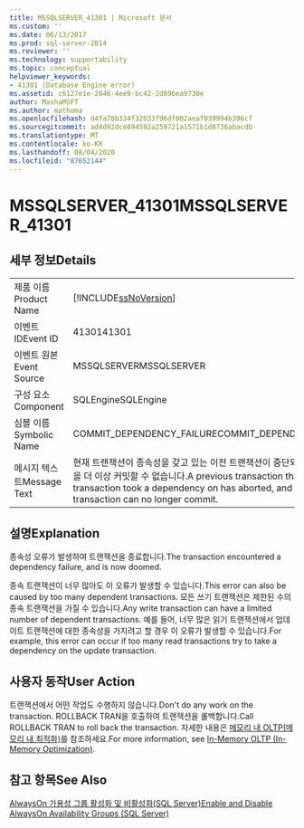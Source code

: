```yaml
---
title: MSSQLSERVER_41301 | Microsoft 문서
ms.custom: ''
ms.date: 06/13/2017
ms.prod: sql-server-2014
ms.reviewer: ''
ms.technology: supportability
ms.topic: conceptual
helpviewer_keywords:
- 41301 (Database Engine error)
ms.assetid: c6127e1e-2846-4ee9-bc42-2d896ea9730e
author: MashaMSFT
ms.author: mathoma
ms.openlocfilehash: d4fa78b334f32033f96df002aeaf039994b396cf
ms.sourcegitcommit: ad4d92dce894592a259721a1571b1d8736abacdb
ms.translationtype: MT
ms.contentlocale: ko-KR
ms.lasthandoff: 08/04/2020
ms.locfileid: "87652144"
---
```

# <a name="mssqlserver_41301"></a><span data-ttu-id="916bd-102">MSSQLSERVER_41301</span><span class="sxs-lookup"><span data-stu-id="916bd-102">MSSQLSERVER_41301</span></span>
    
## <a name="details"></a><span data-ttu-id="916bd-103">세부 정보</span><span class="sxs-lookup"><span data-stu-id="916bd-103">Details</span></span>  
  
|||  
|-|-|  
|<span data-ttu-id="916bd-104">제품 이름</span><span class="sxs-lookup"><span data-stu-id="916bd-104">Product Name</span></span>|[!INCLUDE[ssNoVersion](../../includes/ssnoversion-md.md)]|  
|<span data-ttu-id="916bd-105">이벤트 ID</span><span class="sxs-lookup"><span data-stu-id="916bd-105">Event ID</span></span>|<span data-ttu-id="916bd-106">41301</span><span class="sxs-lookup"><span data-stu-id="916bd-106">41301</span></span>|  
|<span data-ttu-id="916bd-107">이벤트 원본</span><span class="sxs-lookup"><span data-stu-id="916bd-107">Event Source</span></span>|<span data-ttu-id="916bd-108">MSSQLSERVER</span><span class="sxs-lookup"><span data-stu-id="916bd-108">MSSQLSERVER</span></span>|  
|<span data-ttu-id="916bd-109">구성 요소</span><span class="sxs-lookup"><span data-stu-id="916bd-109">Component</span></span>|<span data-ttu-id="916bd-110">SQLEngine</span><span class="sxs-lookup"><span data-stu-id="916bd-110">SQLEngine</span></span>|  
|<span data-ttu-id="916bd-111">심볼 이름</span><span class="sxs-lookup"><span data-stu-id="916bd-111">Symbolic Name</span></span>|<span data-ttu-id="916bd-112">COMMIT_DEPENDENCY_FAILURE</span><span class="sxs-lookup"><span data-stu-id="916bd-112">COMMIT_DEPENDENCY_FAILURE</span></span>|  
|<span data-ttu-id="916bd-113">메시지 텍스트</span><span class="sxs-lookup"><span data-stu-id="916bd-113">Message Text</span></span>|<span data-ttu-id="916bd-114">현재 트랜잭션이 종속성을 갖고 있는 이전 트랜잭션이 중단되어 현재 트랜잭션을 더 이상 커밋할 수 없습니다.</span><span class="sxs-lookup"><span data-stu-id="916bd-114">A previous transaction that the current transaction took a dependency on has aborted, and the current transaction can no longer commit.</span></span>|  
  
## <a name="explanation"></a><span data-ttu-id="916bd-115">설명</span><span class="sxs-lookup"><span data-stu-id="916bd-115">Explanation</span></span>  
 <span data-ttu-id="916bd-116">종속성 오류가 발생하여 트랜잭션을 종료합니다.</span><span class="sxs-lookup"><span data-stu-id="916bd-116">The transaction encountered a dependency failure, and is now doomed.</span></span>  
  
 <span data-ttu-id="916bd-117">종속 트랜잭션이 너무 많아도 이 오류가 발생할 수 있습니다.</span><span class="sxs-lookup"><span data-stu-id="916bd-117">This error can also be caused by too many dependent transactions.</span></span> <span data-ttu-id="916bd-118">모든 쓰기 트랜잭션은 제한된 수의 종속 트랜잭션을 가질 수 있습니다.</span><span class="sxs-lookup"><span data-stu-id="916bd-118">Any write transaction can have a limited number of dependent transactions.</span></span> <span data-ttu-id="916bd-119">예를 들어, 너무 많은 읽기 트랜잭션에서 업데이트 트랜잭션에 대한 종속성을 가지려고 할 경우 이 오류가 발생할 수 있습니다.</span><span class="sxs-lookup"><span data-stu-id="916bd-119">For example, this error can occur if too many read transactions try to take a dependency on the update transaction.</span></span>  
  
## <a name="user-action"></a><span data-ttu-id="916bd-120">사용자 동작</span><span class="sxs-lookup"><span data-stu-id="916bd-120">User Action</span></span>  
 <span data-ttu-id="916bd-121">트랜잭션에서 어떤 작업도 수행하지 않습니다.</span><span class="sxs-lookup"><span data-stu-id="916bd-121">Don't do any work on the transaction.</span></span> <span data-ttu-id="916bd-122">ROLLBACK TRAN을 호출하여 트랜잭션을 롤백합니다.</span><span class="sxs-lookup"><span data-stu-id="916bd-122">Call ROLLBACK TRAN to roll back the transaction.</span></span> <span data-ttu-id="916bd-123">자세한 내용은 [메모리 내 OLTP&#40;메모리 내 최적화&#41;](../in-memory-oltp/in-memory-oltp-in-memory-optimization.md)를 참조하세요.</span><span class="sxs-lookup"><span data-stu-id="916bd-123">For more information, see [In-Memory OLTP &#40;In-Memory Optimization&#41;](../in-memory-oltp/in-memory-oltp-in-memory-optimization.md).</span></span>  
  
## <a name="see-also"></a><span data-ttu-id="916bd-124">참고 항목</span><span class="sxs-lookup"><span data-stu-id="916bd-124">See Also</span></span>  
 [<span data-ttu-id="916bd-125">AlwaysOn 가용성 그룹 활성화 및 비활성화&#40;SQL Server&#41;</span><span class="sxs-lookup"><span data-stu-id="916bd-125">Enable and Disable AlwaysOn Availability Groups &#40;SQL Server&#41;</span></span>](../../database-engine/availability-groups/windows/enable-and-disable-always-on-availability-groups-sql-server.md)  
  
  
